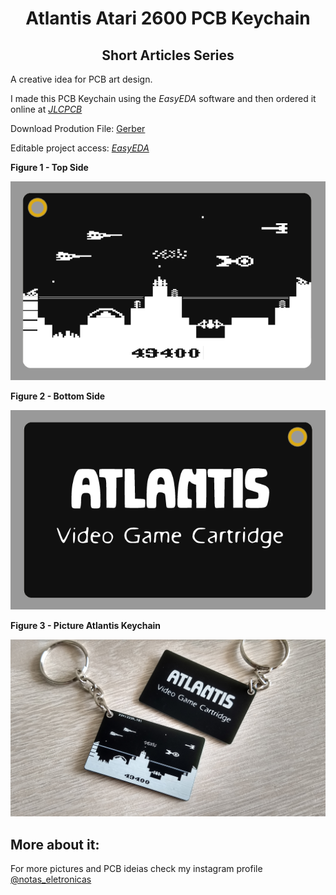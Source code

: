 <h1 align="center"> Atlantis Atari 2600 PCB Keychain </h1>

<h2 align="center"> Short Articles Series </h2>

A creative idea for PCB art design.

I made this PCB Keychain using the *EasyEDA* software and then ordered it online at [*JLCPCB*](https://jlcpcb.com/IRG)

Download Prodution File: [Gerber](https://github.com/rkfael/PCB-Keychain-Atlantis/blob/main/Gerber_PCB_Keychain_Atlantis.zip)

Editable project access: [*EasyEDA*](https://oshwlab.com/rkfael/chaveiro-atari-atlantis)

**Figure 1 - Top Side**

![showcase](https://github.com/rkfael/PCB-Keychain-Atlantis/blob/main/rootimages/Figura%201%20-%20Top%20Side.png)

**Figure 2 - Bottom Side**

![showcase](https://github.com/rkfael/PCB-Keychain-Atlantis/blob/main/rootimages/Figura%202%20-%20Bottom%20Side.png)

**Figure 3 - Picture Atlantis Keychain**

![showcase](https://github.com/rkfael/PCB-Keychain-Atlantis/blob/main/rootimages/Figura%203%20-%20Atlantis%20.jpg)

## More about it:

For more pictures and PCB ideias check my instagram profile [@notas_eletronicas](https://www.instagram.com/notas_eletronicas/)
